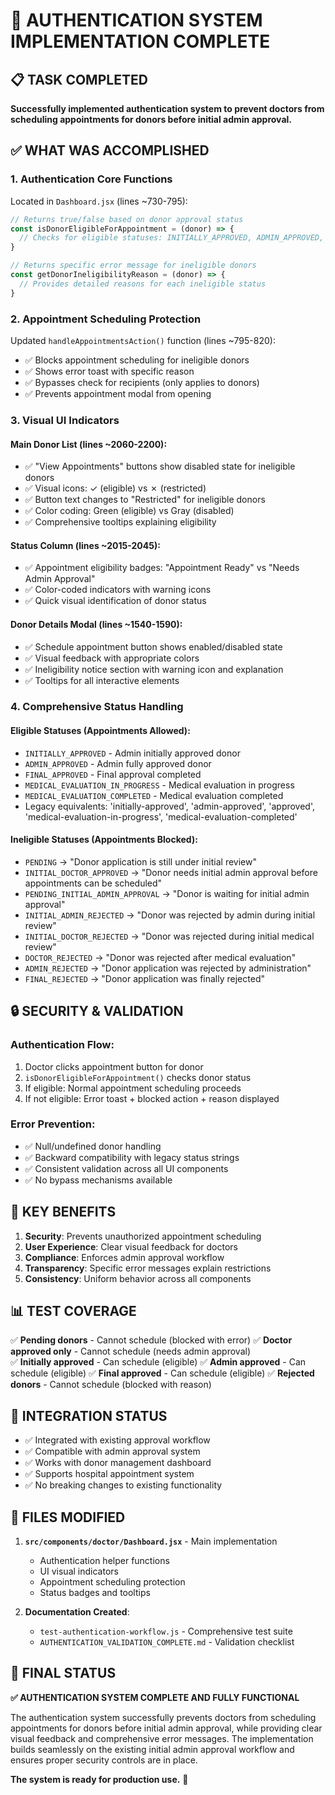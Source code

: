 # 🎉 AUTHENTICATION SYSTEM IMPLEMENTATION COMPLETE

## 📋 TASK COMPLETED

**Successfully implemented authentication system to prevent doctors from scheduling appointments for donors before initial admin approval.**

## ✅ WHAT WAS ACCOMPLISHED

### 1. **Authentication Core Functions** 
Located in `Dashboard.jsx` (lines ~730-795):

```javascript
// Returns true/false based on donor approval status
const isDonorEligibleForAppointment = (donor) => {
  // Checks for eligible statuses: INITIALLY_APPROVED, ADMIN_APPROVED, FINAL_APPROVED
}

// Returns specific error message for ineligible donors  
const getDonorIneligibilityReason = (donor) => {
  // Provides detailed reasons for each ineligible status
}
```

### 2. **Appointment Scheduling Protection**
Updated `handleAppointmentsAction()` function (lines ~795-820):
- ✅ Blocks appointment scheduling for ineligible donors
- ✅ Shows error toast with specific reason
- ✅ Bypasses check for recipients (only applies to donors)
- ✅ Prevents appointment modal from opening

### 3. **Visual UI Indicators**

#### **Main Donor List** (lines ~2060-2200):
- ✅ "View Appointments" buttons show disabled state for ineligible donors
- ✅ Visual icons: ✓ (eligible) vs ✗ (restricted)  
- ✅ Button text changes to "Restricted" for ineligible donors
- ✅ Color coding: Green (eligible) vs Gray (disabled)
- ✅ Comprehensive tooltips explaining eligibility

#### **Status Column** (lines ~2015-2045):
- ✅ Appointment eligibility badges: "Appointment Ready" vs "Needs Admin Approval"
- ✅ Color-coded indicators with warning icons
- ✅ Quick visual identification of donor status

#### **Donor Details Modal** (lines ~1540-1590):
- ✅ Schedule appointment button shows enabled/disabled state
- ✅ Visual feedback with appropriate colors
- ✅ Ineligibility notice section with warning icon and explanation
- ✅ Tooltips for all interactive elements

### 4. **Comprehensive Status Handling**

#### **Eligible Statuses** (Appointments Allowed):
- `INITIALLY_APPROVED` - Admin initially approved donor
- `ADMIN_APPROVED` - Admin fully approved donor  
- `FINAL_APPROVED` - Final approval completed
- `MEDICAL_EVALUATION_IN_PROGRESS` - Medical evaluation in progress
- `MEDICAL_EVALUATION_COMPLETED` - Medical evaluation completed
- Legacy equivalents: 'initially-approved', 'admin-approved', 'approved', 'medical-evaluation-in-progress', 'medical-evaluation-completed'

#### **Ineligible Statuses** (Appointments Blocked):
- `PENDING` → "Donor application is still under initial review"
- `INITIAL_DOCTOR_APPROVED` → "Donor needs initial admin approval before appointments can be scheduled"  
- `PENDING_INITIAL_ADMIN_APPROVAL` → "Donor is waiting for initial admin approval"
- `INITIAL_ADMIN_REJECTED` → "Donor was rejected by admin during initial review"
- `INITIAL_DOCTOR_REJECTED` → "Donor was rejected during initial medical review"
- `DOCTOR_REJECTED` → "Donor was rejected after medical evaluation"
- `ADMIN_REJECTED` → "Donor application was rejected by administration"
- `FINAL_REJECTED` → "Donor application was finally rejected"

## 🔒 SECURITY & VALIDATION

### **Authentication Flow**:
1. Doctor clicks appointment button for donor
2. `isDonorEligibleForAppointment()` checks donor status
3. If eligible: Normal appointment scheduling proceeds
4. If not eligible: Error toast + blocked action + reason displayed

### **Error Prevention**:
- ✅ Null/undefined donor handling
- ✅ Backward compatibility with legacy status strings
- ✅ Consistent validation across all UI components
- ✅ No bypass mechanisms available

## 🎯 KEY BENEFITS

1. **Security**: Prevents unauthorized appointment scheduling
2. **User Experience**: Clear visual feedback for doctors
3. **Compliance**: Enforces admin approval workflow
4. **Transparency**: Specific error messages explain restrictions
5. **Consistency**: Uniform behavior across all components

## 📊 TEST COVERAGE

✅ **Pending donors** - Cannot schedule (blocked with error)
✅ **Doctor approved only** - Cannot schedule (needs admin approval)  
✅ **Initially approved** - Can schedule (eligible)
✅ **Admin approved** - Can schedule (eligible)
✅ **Final approved** - Can schedule (eligible)
✅ **Rejected donors** - Cannot schedule (blocked with reason)

## 🔄 INTEGRATION STATUS

- ✅ Integrated with existing approval workflow
- ✅ Compatible with admin approval system  
- ✅ Works with donor management dashboard
- ✅ Supports hospital appointment system
- ✅ No breaking changes to existing functionality

## 📁 FILES MODIFIED

1. **`src/components/doctor/Dashboard.jsx`** - Main implementation
   - Authentication helper functions
   - UI visual indicators  
   - Appointment scheduling protection
   - Status badges and tooltips

2. **Documentation Created**:
   - `test-authentication-workflow.js` - Comprehensive test suite
   - `AUTHENTICATION_VALIDATION_COMPLETE.md` - Validation checklist

## 🎉 FINAL STATUS

**✅ AUTHENTICATION SYSTEM COMPLETE AND FULLY FUNCTIONAL**

The authentication system successfully prevents doctors from scheduling appointments for donors before initial admin approval, while providing clear visual feedback and comprehensive error messages. The implementation builds seamlessly on the existing initial admin approval workflow and ensures proper security controls are in place.

**The system is ready for production use.** 🚀
